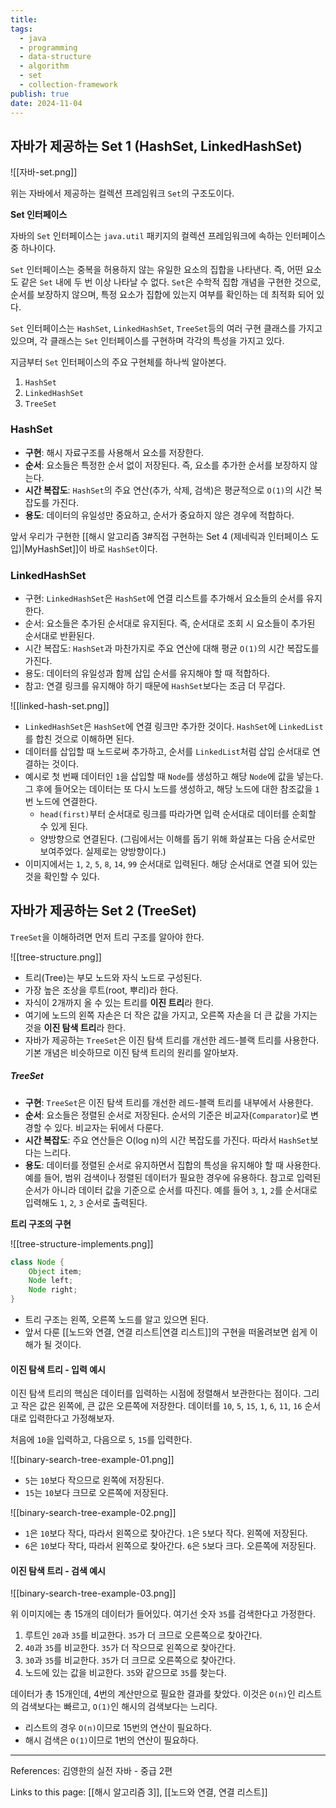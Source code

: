 ```yaml
---
title: 
tags:
  - java
  - programming
  - data-structure
  - algorithm
  - set
  - collection-framework
publish: true
date: 2024-11-04
---
```

## 자바가 제공하는 Set 1 (HashSet, LinkedHashSet)
![[자바-set.png]]

위는 자바에서 제공하는 컬렉션 프레임워크 `Set`의 구조도이다.

**Set 인터페이스**

자바의 `Set` 인터페이스는 `java.util` 패키지의 컬렉션 프레임워크에 속하는 인터페이스 중 하나이다. 

`Set` 인터페이스는 중복을 허용하지 않는 유일한 요소의 집합을 나타낸다. 즉, 어떤 요소도 같은 `Set` 내에 두 번 이상 나타날 수 없다. `Set`은 수학적 집합 개념을 구현한 것으로, 순서를 보장하지 않으며, 특정 요소가 집합에 있는지 여부를 확인하는 데 최적화 되어 있다.

`Set` 인터페이스는 `HashSet`, `LinkedHashSet`, `TreeSet`등의 여러 구현 클래스를 가지고 있으며, 각 클래스는 `Set` 인터페이스를 구현하며 각각의 특성을 가지고 있다.

지금부터 `Set` 인터페이스의 주요 구현체를 하나씩 알아본다.
1. `HashSet`
2. `LinkedHashSet`
3. `TreeSet`

### HashSet
- **구현**: 해시 자료구조를 사용해서 요소를 저장한다.
- **순서**: 요소들은 특정한 순서 없이 저장된다. 즉, 요소를 추가한 순서를 보장하지 않는다.
- **시간 복잡도**: `HashSet`의 주요 연산(추가, 삭제, 검색)은 평균적으로 `O(1)`의 시간 복잡도를 가진다.
- **용도**: 데이터의 유일성만 중요하고, 순서가 중요하지 않은 경우에 적합하다.

앞서 우리가 구현한 [[해시 알고리즘 3#직접 구현하는 Set 4 (제네릭과 인터페이스 도입)|MyHashSet]]이 바로 `HashSet`이다.

### LinkedHashSet
- 구현: `LinkedHashSet`은 `HashSet`에 연결 리스트를 추가해서 요소들의 순서를 유지한다.
- 순서: 요소들은 추가된 순서대로 유지된다. 즉, 순서대로 조회 시 요소들이 추가된 순서대로 반환된다.
- 시간 복잡도: `HashSet`과 마찬가지로 주요 연산에 대해 평균 `O(1)`의 시간 복잡도를 가진다.
- 용도: 데이터의 유일성과 함께 삽입 순서를 유지해야 할 때 적합하다.
- 참고: 연결 링크를 유지해야 하기 때문에 `HashSet`보다는 조금 더 무겁다.

![[linked-hash-set.png]]
- `LinkedHashSet`은 `HashSet`에 연결 링크만 추가한 것이다. `HashSet`에 `LinkedList`를 합친 것으로 이해하면 된다.
- 데이터를 삽입할 때 노드로써 추가하고, 순서를 `LinkedList`처럼 삽입 순서대로 연결하는 것이다.
- 예시로 첫 번째 데이터인 `1`을 삽입할 때 `Node`를 생성하고 해당 `Node`에 값을 넣는다. 그 후에 들어오는 데이터는 또 다시 노드를 생성하고, 해당 노드에 대한 참조값을 `1`번 노드에 연결한다.
	- `head(first)`부터 순서대로 링크를 따라가면 입력 순서대로 데이터를 순회할 수 있게 된다.
	- 양방향으로 연결된다. (그림에서는 이해를 돕기 위해 화살표는 다음 순서로만 보여주었다. 실제로는 양방향이다.)
- 이미지에서는 `1`, `2`, `5`, `8`, `14`, `99` 순서대로 입력된다. 해당 순서대로 연결 되어 있는 것을 확인할 수 있다.

## 자바가 제공하는 Set 2 (TreeSet)

`TreeSet`을 이해하려면 먼저 트리 구조를 알아야 한다.

![[tree-structure.png]]
- 트리(Tree)는 부모 노드와 자식 노드로 구성된다.
- 가장 높은 조상을 루트(root, 뿌리)라 한다.
- 자식이 2개까지 올 수 있는 트리를 **이진 트리**라 한다.
- 여기에 노드의 왼쪽 자손은 더 작은 값을 가지고, 오른쪽 자손을 더 큰 값을 가지는 것을 **이진 탐색 트리**라 한다.
- 자바가 제공하는 `TreeSet`은 이진 탐색 트리를 개선한 레드-블랙 트리를 사용한다. 기본 개념은 비슷하므로 이진 탐색 트리의 원리를 알아보자.

##### TreeSet
- **구현**: `TreeSet`은 이진 탐색 트리를 개선한 레드-블랙 트리를 내부에서 사용한다.
- **순서**: 요소들은 정렬된 순서로 저장된다. 순서의 기준은 비교자(`Comparator`)로 변경할 수 있다. 비교자는 뒤에서 다룬다.
- **시간 복잡도**: 주요 연산들은 O(log n)의 시간 복잡도를 가진다. 따라서 `HashSet`보다는 느리다.
- **용도**: 데이터를 정렬된 순서로 유지하면서 집합의 특성을 유지해야 할 때 사용한다. 예를 들어, 범위 검색이나 정렬된 데이터가 필요한 경우에 유용하다. 참고로 입력된 순서가 아니라 데이터 값을 기준으로 순서를 따진다.
  예를 들어 `3`, `1`, `2`를 순서대로 입력해도 `1`, `2`, `3` 순서로 출력된다.

**트리 구조의 구현**

![[tree-structure-implements.png]]
```java
class Node {
	Object item;
	Node left;
	Node right;
}
```

- 트리 구조는 왼쪽, 오른쪽 노드를 알고 있으면 된다.
- 앞서 다룬 [[노드와 연결, 연결 리스트|연결 리스트]]의 구현을 떠올려보면 쉽게 이해가 될 것이다.

#### 이진 탐색 트리 - 입력 예시

이진 탐색 트리의 핵심은 데이터를 입력하는 시점에 정렬해서 보관한다는 점이다.
그리고 작은 값은 왼쪽에, 큰 값은 오른쪽에 저장한다.
데이터를 `10`, `5`, `15`, `1`, `6`, `11`, `16` 순서대로 입력한다고 가정해보자.

처음에 `10`을 입력하고, 다음으로 `5`, `15`를 입력한다.

![[binary-search-tree-example-01.png]]
- `5`는 `10`보다 작으므로 왼쪽에 저장된다.
- `15`는 `10`보다 크므로 오른쪽에 저장된다.


![[binary-search-tree-example-02.png]]
- `1`은 `10`보다 작다, 따라서 왼쪽으로 찾아간다. `1`은 `5`보다 작다. 왼쪽에 저장된다.
- `6`은 `10`보다 작다, 따라서 왼쪽으로 찾아간다. `6`은 `5`보다 크다. 오른쪽에 저장된다.

#### 이진 탐색 트리 - 검색 예시
![[binary-search-tree-example-03.png]]

위 이미지에는 총 15개의 데이터가 들어있다. 여기선 숫자 `35`를 검색한다고 가정한다.

1. 루트인 `20`과 `35`를 비교한다. `35`가 더 크므로 오른쪽으로 찾아간다.
2. `40`과 `35`를 비교한다. `35`가 더 작으므로 왼쪽으로 찾아간다.
3. `30`과 `35`를 비교한다. `35`가 더 크므로 오른쪽으로 찾아간다.
4. 노드에 있는 값을 비교한다. `35`와 같으므로 `35`를 찾는다.

데이터가 총 15개인데, 4번의 계산만으로 필요한 결과를 찾았다. 이것은 `O(n)`인 리스트의 검색보다는 빠르고, `O(1)`인 해시의 검색보다는 느리다.
- 리스트의 경우 `O(n)`이므로 15번의 연산이 필요하다.
- 해시 검색은 `O(1)`이므로 1번의 연산이 필요하다.



---
References: 김영한의 실전 자바 - 중급 2편

Links to this page: [[해시 알고리즘 3]], [[노드와 연결, 연결 리스트]]